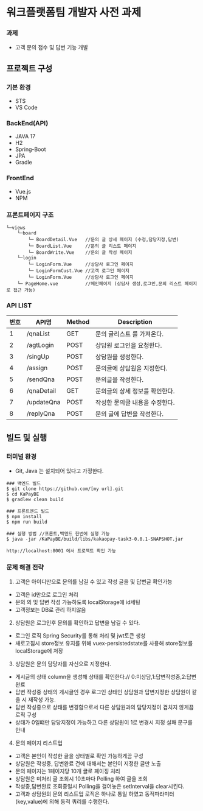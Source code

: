 # 워크플랫폼팀 개발자 사전 과제

### 과제
- 고객 문의 접수 및 답변 기능 개발

## 프로젝트 구성
### 기본 환경
- STS
- VS Code
### BackEnd(API)
- JAVA 17
- H2
- Spring-Boot
- JPA
- Gradle
### FrontEnd
- Vue.js
- NPM
### 프론트페이지 구조
    └─views
        └─board
            └─ BoardDetail.Vue   //문의 글 상세 페이지 (수정,담당지정,답변)
            └─ BoardList.Vue     //문의 글 리스트 페이지
            └─ BoardWrite.Vue    //문의 글 작성 페이지
        └─login
            └─ LoginForm.Vue     //상담사 로그인 페이지
            └─ LoginFormCust.Vue //고객 로그인 페이지
            └─ LoginForm.Vue     //상담사 로그인 페이지
        └─ PageHome.vue          //메인페이지 (상담사 생성,로그인,문의 리스트 페이지로 접근 가능)
### API LIST
| 번호 | API명 | Method | Description
|---|---|---|---|
1|/qnaList|GET|문의 글리스트 를 가져온다.
2|/agtLogin|POST|상담원 로그인을 요청한다.
3|/singUp|POST| 상담원을 생성한다.
4|/assign|POST|문의글에 상담원을 지정한다.
5|/sendQna|POST|문의글을 작성한다.
6|/qnaDetail|GET|문의글의 상세 정보를 확인한다.
7|/updateQna|POST|작성한 문의글 내용을 수정한다.
8|/replyQna|POST|문의 글에 답변을 작성한다.

## 빌드 및 실행
### 터미널 환경
- Git, Java 는 설치되어 있다고 가정한다.

```
### 백엔드 빌드
$ git clone https://github.com/[my url].git
$ cd KaPayBE
$ gradlew clean build

### 프론트엔드 빌드
$ npm install
$ npm run build

### 실행 방법 //프론트,백엔드 한번에 실행 가능
$ java -jar /KaPayBE/build/libs/kakaopay-task3-0.0.1-SNAPSHOT.jar

http://localhost:8001 에서 프로젝트 확인 가능

```

### 문제 해결 전략
  1. 고객은 아이디만으로 문의를 남길 수 있고 작성 글을 및 답변글 확인가능
  - 고객은 id만으로 로그인 처리
  - 문의 의 및 답변 작성 가능하도록 localStorage에 id세팅
  - 고객정보는 DB로 관리 하지않음
  2. 상담원은 로그인후 문의를 확인하고 답변을 남길 수 있다.
  - 로그인 로직 Spring Security를 통해 처리 및 jwt토큰 생성
  - 새로고침시 store정보 유지를 위해 vuex-persistedstate를 사용해 store정보를 localStorage에 저장
  3. 상담원은 문의 담당자를 자신으로 지정한다.
  - 게시글의 상태 column을 생성해 상태를 확인한다.// 0:미상담,1:답변작성중,2:답변완료
  - 답변 작성중 상태의 게시글인 경우 로그인 상태인 상담원과 답변지정한 상담원이 같을 시 재작성 가능.
  - 답변 작성중으로 상태를 변경함으로서 다른 상담원과의 담당지정이 겹치지 않게끔 로직 구성
  - 상태가 0일떄만 담당지정이 가능하고 다른 상담원이 1로 변경시 지정 실패 문구를 안내
  4. 문의 페이지 리스트업
  - 고객은 본인이 작성한 글을 상태별로 확인 가능하게끔 구성
  - 상담원은 작성중, 답변완료 건에 대해서는 본인이 지정한 글만 노출
  - 문의 페이지는 1페이지당 10개 글로 페이징 처리
  - 상담원은 미처리 글 조회시 10초마다 Polling 하여 글을 조회 
  - 작성중,답변완료 조회중일시 Polling을 걸어놓은 setInterval을 clear시킨다.
  - 고객과 상담원의 문의 리스트업 로직은 하나로 통일 하였고 동적파라미터(key,value)에 의해 동적 쿼리를 수행한다.
